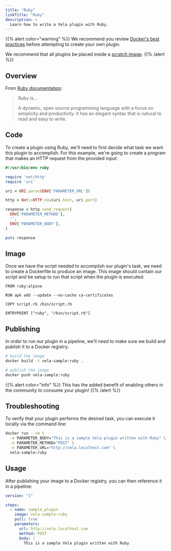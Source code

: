 ```yaml
---
title: "Ruby"
linkTitle: "Ruby"
description: >
  Learn how to write a Vela plugin with Ruby.
---
```


{{% alert color="warning" %}}
We recommend you review [Docker's best practices](https://docs.docker.com/develop/develop-images/dockerfile_best-practices/) before attempting to create your own plugin.

We recommend that all plugins be placed inside a [scratch image](https://hub.docker.com/_/scratch).
{{% /alert %}}

## Overview

From [Ruby documentation](https://www.ruby-lang.org/en/):

> Ruby is...
>
> A dynamic, open source programming language with a focus on simplicity and productivity. It has an elegant syntax that is natural to read and easy to write.

## Code

To create a plugin using Ruby, we'll need to first decide what task we want this plugin to accomplish. For this example, we're going to create a program that makes an HTTP request from the provided input:

```ruby
#!/usr/bin/env ruby

require 'net/http'
require 'uri'

uri = URI.parse(ENV['PARAMETER_URL'])

http = Net::HTTP.new(uri.host, uri.port)

response = http.send_request(
  ENV['PARAMETER_METHOD'],
  '',
  ENV['PARAMETER_BODY'],
)

puts response
```

## Image

Once we have the script needed to accomplish our plugin's task, we need to create a Dockerfile to produce an image. This image should contain our script and be setup to run that script when the plugin is executed:

```docker
FROM ruby:alpine

RUN apk add --update --no-cache ca-certificates

COPY script.rb /bin/script.rb

ENTRYPOINT ["ruby", "/bin/script.rb"]
```

## Publishing

In order to run our plugin in a pipeline, we'll need to make sure we build and publish it to a Docker registry:

```sh
# build the image
docker build -t vela-sample:ruby .

# publish the image
docker push vela-sample:ruby
```

{{% alert color="info" %}}
This has the added benefit of enabling others in the community to consume your plugin!
{{% /alert %}}

## Troubleshooting

To verify that your plugin performs the desired task, you can execute it locally via the command line:

```sh
docker run --rm \
  -e PARAMETER_BODY="This is a sample Vela plugin written with Ruby" \
  -e PARAMETER_METHOD="POST" \
  -e PARAMETER_URL="http://vela.localhost.com" \
  vela-sample:ruby
```

## Usage

After publishing your image to a Docker registry, you can then reference it in a pipeline:

```yaml
version: "1"

steps:
  - name: sample_plugin
    image: vela-sample:ruby
    pull: true
    parameters:
      url: http://vela.localhost.com
      method: POST
      body: |
        This is a sample Vela plugin written with Ruby
```
